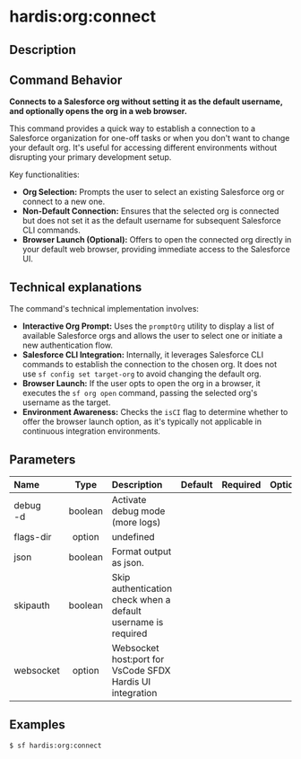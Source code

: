 <!-- This file has been generated with command 'sf hardis:doc:plugin:generate'. Please do not update it manually or it may be overwritten -->
# hardis:org:connect

## Description


## Command Behavior

**Connects to a Salesforce org without setting it as the default username, and optionally opens the org in a web browser.**

This command provides a quick way to establish a connection to a Salesforce organization for one-off tasks or when you don't want to change your default org. It's useful for accessing different environments without disrupting your primary development setup.

Key functionalities:

- **Org Selection:** Prompts the user to select an existing Salesforce org or connect to a new one.
- **Non-Default Connection:** Ensures that the selected org is connected but does not set it as the default username for subsequent Salesforce CLI commands.
- **Browser Launch (Optional):** Offers to open the connected org directly in your default web browser, providing immediate access to the Salesforce UI.

## Technical explanations

The command's technical implementation involves:

- **Interactive Org Prompt:** Uses the `promptOrg` utility to display a list of available Salesforce orgs and allows the user to select one or initiate a new authentication flow.
- **Salesforce CLI Integration:** Internally, it leverages Salesforce CLI commands to establish the connection to the chosen org. It does not use `sf config set target-org` to avoid changing the default org.
- **Browser Launch:** If the user opts to open the org in a browser, it executes the `sf org open` command, passing the selected org's username as the target.
- **Environment Awareness:** Checks the `isCI` flag to determine whether to offer the browser launch option, as it's typically not applicable in continuous integration environments.


## Parameters

| Name         |  Type   | Description                                                   | Default | Required | Options |
|:-------------|:-------:|:--------------------------------------------------------------|:-------:|:--------:|:-------:|
| debug<br/>-d | boolean | Activate debug mode (more logs)                               |         |          |         |
| flags-dir    | option  | undefined                                                     |         |          |         |
| json         | boolean | Format output as json.                                        |         |          |         |
| skipauth     | boolean | Skip authentication check when a default username is required |         |          |         |
| websocket    | option  | Websocket host:port for VsCode SFDX Hardis UI integration     |         |          |         |

## Examples

```shell
$ sf hardis:org:connect
```


